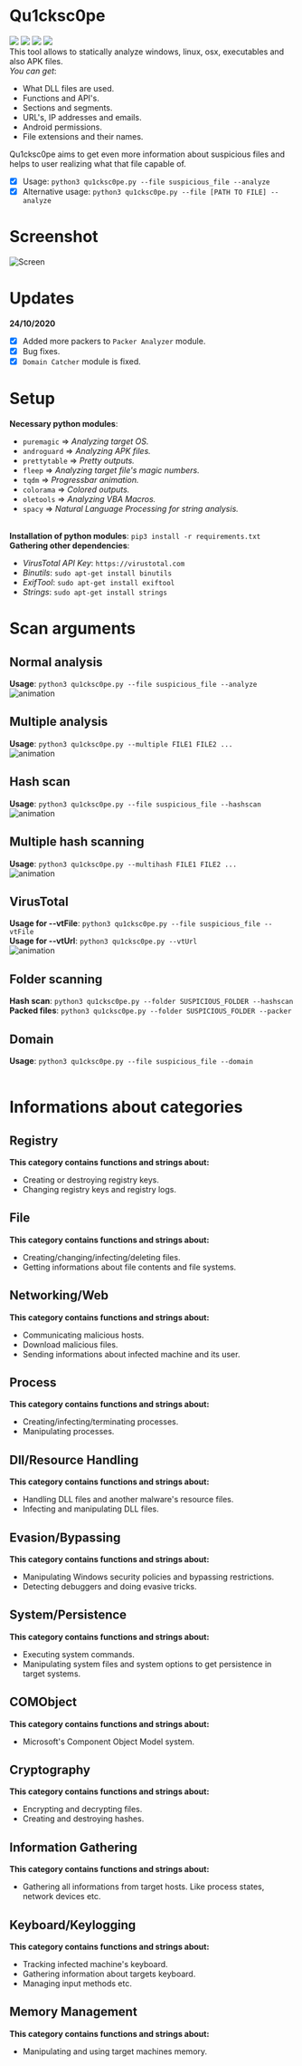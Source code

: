 # Qu1cksc0pe
<img src="https://img.shields.io/badge/-Linux-black?style=for-the-badge&logo=Linux&logoColor=white"> <img src="https://img.shields.io/badge/-Python-black?style=for-the-badge&logo=python&logoColor=white"> <img src="https://img.shields.io/badge/-Terminal-black?style=for-the-badge&logo=GNU%20Bash&logoColor=white"> <img src="https://img.shields.io/badge/-Apache%202.0-black?style=for-the-badge&Color=white">
<br>This tool allows to statically analyze windows, linux, osx, executables and also APK files.<br>
<i>You can get</i>: 
- What DLL files are used.
- Functions and API's.
- Sections and segments.
- URL's, IP addresses and emails.
- Android permissions.
- File extensions and their names.

Qu1cksc0pe aims to get even more information about suspicious files and helps to user realizing what that file capable of.

- [x] Usage: ```python3 qu1cksc0pe.py --file suspicious_file --analyze```
- [x] Alternative usage: ```python3 qu1cksc0pe.py --file [PATH TO FILE] --analyze```

# Screenshot
![Screen](.animations/Screenshot.jpg)

# Updates
<b>24/10/2020</b>
- [X] Added more packers to ```Packer Analyzer``` module.
- [X] Bug fixes.
- [X] ```Domain Catcher``` module is fixed.

# Setup
<b>Necessary python modules</b>: 
- ```puremagic``` => <i>Analyzing target OS.</i>
- ```androguard``` => <i>Analyzing APK files.</i>
- ```prettytable``` => <i>Pretty outputs.</i>
- ```fleep``` => <i>Analyzing target file's magic numbers.</i>
- ```tqdm``` => <i>Progressbar animation.</i>
- ```colorama``` => <i>Colored outputs.</i>
- ```oletools``` => <i>Analyzing VBA Macros.</i>
- ```spacy``` => <i>Natural Language Processing for string analysis.</i>

<br><b>Installation of python modules</b>: ```pip3 install -r requirements.txt```<br>
<b>Gathering other dependencies</b>:
- <i>VirusTotal API Key</i>: ```https://virustotal.com```
- <i>Binutils</i>: ```sudo apt-get install binutils```
- <i>ExifTool</i>: ```sudo apt-get install exiftool```
- <i>Strings</i>: ```sudo apt-get install strings```

# Scan arguments
## Normal analysis
<b>Usage</b>: ```python3 qu1cksc0pe.py --file suspicious_file --analyze```<br>
![animation](.animations/analyze.gif)

## Multiple analysis
<b>Usage</b>: ```python3 qu1cksc0pe.py --multiple FILE1 FILE2 ...```<br>
![animation](.animations/multi.gif)

## Hash scan
<b>Usage</b>: ```python3 qu1cksc0pe.py --file suspicious_file --hashscan```<br>
![animation](.animations/hashscan.gif)

## Multiple hash scanning
<b>Usage</b>: ```python3 qu1cksc0pe.py --multihash FILE1 FILE2 ...```<br>
![animation](.animations/multihash.gif)

## VirusTotal
<b>Usage for --vtFile</b>: ```python3 qu1cksc0pe.py --file suspicious_file --vtFile```<br>
<b>Usage for --vtUrl</b>: ```python3 qu1cksc0pe.py --vtUrl```<br>
![animation](.animations/total.gif)

## Folder scanning
<b>Hash scan</b>: ```python3 qu1cksc0pe.py --folder SUSPICIOUS_FOLDER --hashscan```<br>
<b>Packed files</b>: ```python3 qu1cksc0pe.py --folder SUSPICIOUS_FOLDER --packer```<br>

## Domain
<b>Usage</b>: ```python3 qu1cksc0pe.py --file suspicious_file --domain```<br><br>

# Informations about categories
## Registry
<b>This category contains functions and strings about:</b>
- Creating or destroying registry keys.
- Changing registry keys and registry logs.

## File
<b>This category contains functions and strings about:</b>
- Creating/changing/infecting/deleting files.
- Getting informations about file contents and file systems.

## Networking/Web
<b>This category contains functions and strings about:</b>
- Communicating malicious hosts.
- Download malicious files.
- Sending informations about infected machine and its user.

## Process
<b>This category contains functions and strings about:</b>
- Creating/infecting/terminating processes.
- Manipulating processes.

## Dll/Resource Handling
<b>This category contains functions and strings about:</b>
- Handling DLL files and another malware's resource files.
- Infecting and manipulating DLL files.

## Evasion/Bypassing
<b>This category contains functions and strings about:</b>
- Manipulating Windows security policies and bypassing restrictions.
- Detecting debuggers and doing evasive tricks.

## System/Persistence
<b>This category contains functions and strings about:</b>
- Executing system commands.
- Manipulating system files and system options to get persistence in target systems.

## COMObject
<b>This category contains functions and strings about:</b>
- Microsoft's Component Object Model system.

## Cryptography
<b>This category contains functions and strings about:</b>
- Encrypting and decrypting files.
- Creating and destroying hashes.

## Information Gathering
<b>This category contains functions and strings about:</b>
- Gathering all informations from target hosts. Like process states, network devices etc.

## Keyboard/Keylogging
<b>This category contains functions and strings about:</b>
- Tracking infected machine's keyboard.
- Gathering information about targets keyboard.
- Managing input methods etc.

## Memory Management
<b>This category contains functions and strings about:</b>
- Manipulating and using target machines memory.
